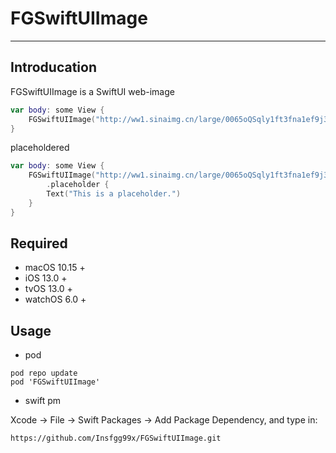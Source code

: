 # FGSwiftUIImage
-----------------------

## Introducation

FGSwiftUIImage is a SwiftUI web-image

```swift
var body: some View {
    FGSwiftUIImage("http://ww1.sinaimg.cn/large/0065oQSqly1ft3fna1ef9j30s210skgd.jpg")
}
```

placeholdered

```swift
var body: some View {
    FGSwiftUIImage("http://ww1.sinaimg.cn/large/0065oQSqly1ft3fna1ef9j30s210skgd.jpg")
        .placeholder {
        Text("This is a placeholder.")
    }
}
```

## Required

- macOS 10.15 +
- iOS 13.0 +
- tvOS 13.0 +
- watchOS 6.0 +

## Usage

- pod

```
pod repo update
pod 'FGSwiftUIImage'
```

- swift pm

Xcode -> File -> Swift Packages -> Add Package Dependency, and type in:
```
https://github.com/Insfgg99x/FGSwiftUIImage.git
```
